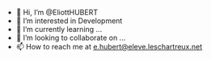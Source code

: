 - 👋 Hi, I’m @EliottHUBERT
- 👀 I’m interested in Development
- 🌱 I’m currently learning ...
- 💞️ I’m looking to collaborate on ...
- 📫 How to reach me at e.hubert@eleve.leschartreux.net

<!---
EliottHUBERT/EliottHUBERT is a ✨ special ✨ repository because its `README.md` (this file) appears on your GitHub profile.
You can click the Preview link to take a look at your changes.
--->
